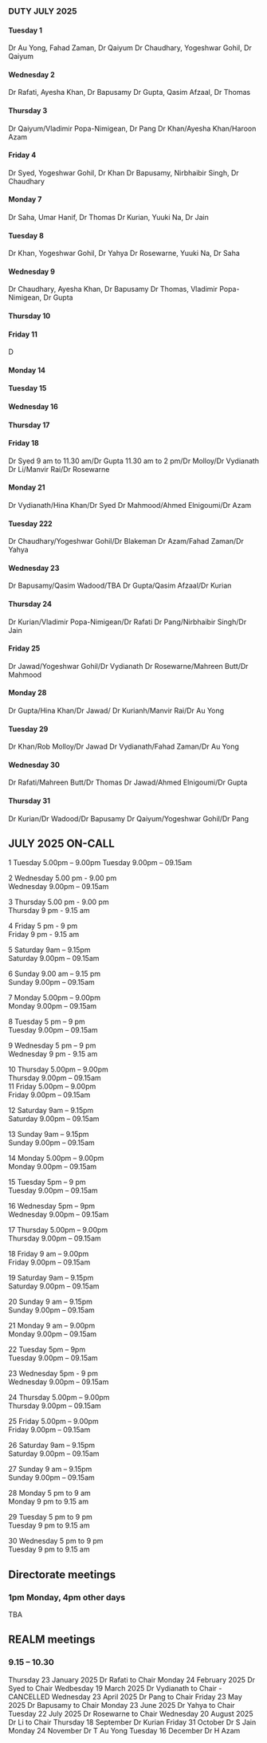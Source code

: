 

### DUTY JULY 2025

#### Tuesday 1
Dr Au Yong, Fahad Zaman, Dr Qaiyum
Dr Chaudhary, Yogeshwar Gohil, Dr Qaiyum

#### Wednesday 2
Dr Rafati, Ayesha Khan, Dr Bapusamy
Dr Gupta, Qasim Afzaal, Dr Thomas

#### Thursday 3
Dr Qaiyum/Vladimir Popa-Nimigean, Dr Pang
Dr Khan/Ayesha Khan/Haroon Azam

#### Friday 4
Dr Syed, Yogeshwar Gohil, Dr Khan
Dr Bapusamy, Nirbhaibir Singh, Dr Chaudhary

#### Monday 7
Dr Saha, Umar Hanif, Dr Thomas
Dr Kurian, Yuuki Na, Dr Jain

#### Tuesday 8
Dr Khan, Yogeshwar Gohil, Dr Yahya
Dr Rosewarne, Yuuki Na, Dr Saha

#### Wednesday 9
Dr Chaudhary, Ayesha Khan, Dr Bapusamy
Dr Thomas, Vladimir Popa-Nimigean, Dr Gupta

#### Thursday 10

#### Friday 11
D
#### Monday 14

#### Tuesday 15


#### Wednesday 16


#### Thursday 17


#### Friday 18
Dr Syed 9 am to 11.30 am/Dr Gupta 11.30 am to 2 pm/Dr Molloy/Dr Vydianath
Dr Li/Manvir Rai/Dr Rosewarne

#### Monday 21
Dr Vydianath/Hina Khan/Dr Syed
Dr Mahmood/Ahmed Elnigoumi/Dr Azam

#### Tuesday 222
Dr Chaudhary/Yogeshwar Gohil/Dr Blakeman
Dr Azam/Fahad Zaman/Dr Yahya

#### Wednesday 23
Dr Bapusamy/Qasim Wadood/TBA
Dr Gupta/Qasim Afzaal/Dr Kurian

#### Thursday 24
Dr Kurian/Vladimir Popa-Nimigean/Dr Rafati
Dr Pang/Nirbhaibir Singh/Dr Jain

#### Friday 25
Dr Jawad/Yogeshwar Gohil/Dr Vydianath
Dr Rosewarne/Mahreen Butt/Dr Mahmood

#### Monday 28
Dr Gupta/Hina Khan/Dr Jawad/
Dr Kurianh/Manvir Rai/Dr Au Yong

#### Tuesday 29
Dr Khan/Rob Molloy/Dr Jawad
Dr Vydianath/Fahad Zaman/Dr Au Yong

#### Wednesday 30
Dr Rafati/Mahreen Butt/Dr Thomas
Dr Jawad/Ahmed Elnigoumi/Dr Gupta

#### Thursday 31
Dr Kurian/Dr Wadood/Dr Bapusamy
Dr Qaiyum/Yogeshwar Gohil/Dr Pang

## JULY 2025 ON-CALL

1	Tuesday		5.00pm – 9.00pm	
	Tuesday  	9.00pm – 09.15am	
 
2	Wednesday  5.00 pm - 9.00 pm 	
	Wednesday  9.00pm – 09.15am	

3	Thursday   5.00 pm - 9.00 pm	
	Thursday   9 pm - 9.15 am 	

4	Friday    5 pm - 9 pm 		
	Friday 	  9 pm - 9.15 am	

5	Saturday 9am – 9.15pm		
	Saturday 9.00pm – 09.15am	
  
6	Sunday 9.00 am – 9.15 pm	
	Sunday 9.00pm – 09.15am		
 
7	Monday 5.00pm – 9.00pm		
	Monday 9.00pm – 09.15am		
 
8	Tuesday 5 pm – 9 pm		
	Tuesday 9.00pm – 09.15am	
 
9	Wednesday 5 pm – 9 pm		
	Wednesday 9 pm - 9.15 am	
 
10	Thursday 5.00pm – 9.00pm	
	Thursday 9.00pm – 09.15am	
11	Friday 5.00pm – 9.00pm		
	Friday 9.00pm – 09.15am		
 
12	Saturday 9am – 9.15pm		
	Saturday 9.00pm – 09.15am	
 
13	Sunday 9am – 9.15pm			
	Sunday 9.00pm – 09.15am		
 
14	Monday 5.00pm – 9.00pm		
	Monday 9.00pm – 09.15am		
 
15	Tuesday 5pm – 9 pm 		
	Tuesday 9.00pm – 09.15am	
 
16	Wednesday 5pm – 9pm		
	Wednesday 9.00pm – 09.15am	
 
17	Thursday 5.00pm – 9.00pm	
	Thursday 9.00pm – 09.15am	
 
18	Friday 9 am – 9.00pm		
	Friday 9.00pm – 09.15am		
 
19	Saturday 9am – 9.15pm		
	Saturday 9.00pm – 09.15am	
 
20	Sunday 9 am – 9.15pm		
	Sunday 9.00pm – 09.15am		
 
21	Monday 9 am – 9.00pm		
	Monday 9.00pm – 09.15am		
 
22	Tuesday 5pm – 9pm		
	Tuesday 9.00pm – 09.15am	
 
23	Wednesday 5pm - 9 pm			
	Wednesday 9.00pm – 09.15am	
 
24	Thursday 5.00pm – 9.00pm	
	Thursday 9.00pm – 09.15am	
 
25	Friday 5.00pm – 9.00pm		
	Friday 9.00pm – 09.15am				

26	Saturday 9am – 9.15pm		
	Saturday 9.00pm – 09.15am	
 
27	Sunday 9 am – 9.15pm		
	Sunday 9.00pm – 09.15am		

28	Monday 5 pm to 9 am		
	Monday 9 pm to 9.15 am		

29	Tuesday 5 pm to 9 pm		
	Tuesday 9 pm to 9.15 am		

30	Wednesday 5 pm to 9 pm		
	Tuesday 9 pm to 9.15 am		

## Directorate meetings  
### 1pm Monday, 4pm other days

TBA

## REALM meetings
### 9.15 – 10.30

Thursday 23 January 2025	Dr Rafati to Chair
Monday 24 February 2025		Dr Syed to Chair
Wedbesday 19 March 2025		Dr Vydianath to Chair - CANCELLED 
Wednesday 23 April 2025		Dr Pang to Chair
Friday 23 May 2025		Dr Bapusamy to Chair
Monday 23 June 2025		Dr Yahya to Chair
Tuesday 22 July 2025		Dr Rosewarne to Chair
Wednesday 20 August 2025	Dr Li to Chair
Thursday 18 September		Dr Kurian
Friday 31 October		Dr S Jain
Monday 24 November		Dr T Au Yong
Tuesday 16 December		Dr H Azam
